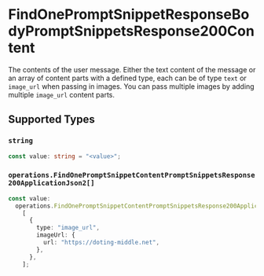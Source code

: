 # FindOnePromptSnippetResponseBodyPromptSnippetsResponse200Content

The contents of the user message. Either the text content of the message or an array of content parts with a defined type, each can be of type `text` or `image_url` when passing in images. You can pass multiple images by adding multiple `image_url` content parts. 


## Supported Types

### `string`

```typescript
const value: string = "<value>";
```

### `operations.FindOnePromptSnippetContentPromptSnippetsResponse200ApplicationJson2[]`

```typescript
const value:
  operations.FindOnePromptSnippetContentPromptSnippetsResponse200ApplicationJson2[] =
    [
      {
        type: "image_url",
        imageUrl: {
          url: "https://doting-middle.net",
        },
      },
    ];
```

